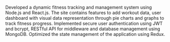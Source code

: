 Developed a dynamic fitness tracking and management system using Node.js and React.js. The site 
contains features to add workout data, user dashboard with visual data representation through pie
charts and graphs to track fitness progress. Implemented secure user authentication using JWT and 
bcrypt, RESTful API for middleware and database management using MongoDB. Optimized the state 
management of the application using Redux.
